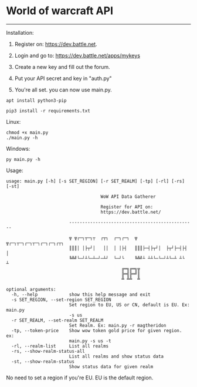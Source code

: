 # World of warcraft API

***


Installation:

1) Register on: https://dev.battle.net.

2) Login and go to: https://dev.battle.net/apps/mykeys

3) Create a new key and fill out the forum.

4) Put your API secret and key in "auth.py"

5) You're all set. you can now use main.py.


```Shell
apt install python3-pip
```

```Shell
pip3 install -r requirements.txt
```


Linux:
```Shell
chmod +x main.py
./main.py -h
```

Windows:
```Shell
py main.py -h
```

Usage:
```Shell
usage: main.py [-h] [-s SET_REGION] [-r SET_REALM] [-tp] [-rl] [-rs] [-st]

                                    WoW API Data Gatherer

                                    Register for API on:
                                    https://dev.battle.net/

                        ------------------------------------------------

                        ╦ ╦┌─┐┬─┐┬  ┌┬┐  ┌─┐┌─┐  ╦ ╦┌─┐┬─┐┌─┐┬─┐┌─┐┌─┐┌┬┐
                        ║║║│ │├┬┘│   ││  │ │├┤   ║║║├─┤├┬┘│  ├┬┘├─┤├┤  │
                        ╚╩╝└─┘┴└─┴─┘─┴┘  └─┘└    ╚╩╝┴ ┴┴└─└─┘┴└─┴ ┴└   ┴
                                            ╔═╗╔═╗╦
                                            ╠═╣╠═╝║
                                            ╩ ╩╩  ╩

optional arguments:
  -h, --help            show this help message and exit
  -s SET_REGION, --set-region SET_REGION
                        Set region to EU, US or CN, default is EU. Ex: main.py
                        -s us
  -r SET_REALM, --set-realm SET_REALM
                        Set Realm. Ex: main.py -r magtheridon
  -tp, --token-price    Show wow token gold price for given region. ex:
                        main.py -s us -t
  -rl, --realm-list     List all realms
  -rs, --show-realm-status-all
                        List all realms and show status data
  -st, --show-realm-status
                        Show status data for given realm

```


No need to set a region if you're EU. EU is the default region.
